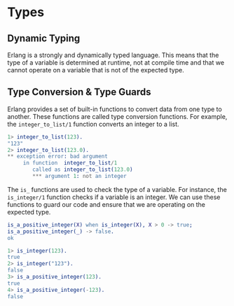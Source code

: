 # Types

## Dynamic Typing

Erlang is a strongly and dynamically typed language. This means that the type of a variable is determined at runtime, not at compile time and that we cannot operate on a variable that is not of the expected type.

## Type Conversion & Type Guards

Erlang provides a set of built-in functions to convert data from one type to another. These functions are called type conversion functions. For example, the `integer_to_list/1` function converts an integer to a list.

```erlang
1> integer_to_list(123).
"123"
2> integer_to_list(123.0).
** exception error: bad argument
     in function  integer_to_list/1
        called as integer_to_list(123.0)
        *** argument 1: not an integer
``` 
The `is_` functions are used to check the type of a variable. For instance, the `is_integer/1` function checks if a variable is an integer. We can use these functions to guard our code and ensure that we are operating on the expected type.

```erlang
is_a_positive_integer(X) when is_integer(X), X > 0 -> true;
is_a_positive_integer(_) -> false.
ok
```

```erlang
1> is_integer(123).
true
2> is_integer("123").
false
3> is_a_positive_integer(123).
true
4> is_a_positive_integer(-123).
false
```